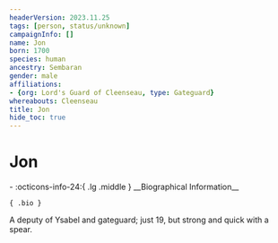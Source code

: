 ```yaml
---
headerVersion: 2023.11.25
tags: [person, status/unknown]
campaignInfo: []
name: Jon
born: 1700
species: human
ancestry: Sembaran
gender: male
affiliations:
- {org: Lord's Guard of Cleenseau, type: Gateguard}
whereabouts: Cleenseau
title: Jon
hide_toc: true
---
```

# Jon
<div class="grid cards ext-narrow-margin ext-one-column" markdown>
- :octicons-info-24:{ .lg .middle } __Biographical Information__

    { .bio }

</div>


A deputy of Ysabel and gateguard; just 19, but strong and quick with a spear.